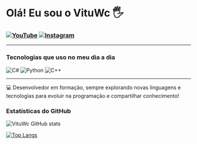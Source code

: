 # Olá! Eu sou o VituWc 🖐️

### [![YouTube](https://img.shields.io/badge/YouTube-FF0000?style=for-the-badge&logo=youtube&logoColor=white&color=30363d)](https://www.youtube.com/@vituwc) [![Instagram](https://img.shields.io/badge/Instagram-E4405F?style=for-the-badge&logo=instagram&logoColor=white&color=30363d)](https://instagram.com/vituwc) 

---

### Tecnologias que uso no meu dia a dia

![C#](https://img.shields.io/badge/C%23-239120?style=for-the-badge&logo=c-sharp&logoColor=white&color=30363d)
![Python](https://img.shields.io/badge/Python-3776AB?style=for-the-badge&logo=python&logoColor=white&color=30363d)
![C++](https://img.shields.io/badge/C%2B%2B-00599C?style=for-the-badge&logo=c%2B%2B&logoColor=white&color=30363d)

---

💻 Desenvolvedor em formação, sempre explorando novas linguagens e tecnologias para evoluir na programação e compartilhar conhecimento!

### Estatísticas do GitHub

![VituWc GitHub stats](https://github-readme-stats.vercel.app/api?username=vituwc&show_icons=true&theme=transparent)

[![Top Langs](https://github-readme-stats.vercel.app/api/top-langs/?username=vituwc&theme=transparent)](https://github.com/vituwc/github-readme-stats)
